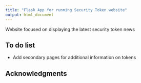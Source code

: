 ```yaml
---
title: "Flask App for running Security Token website"
output: html_document
---
```


Website focused on displaying the latest security token news

## To do list

* Add secondary pages for additional information on tokens


## Acknowledgments


